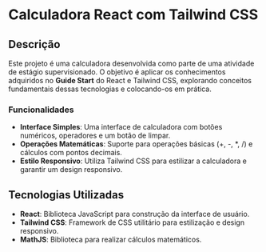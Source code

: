 # Calculadora React com Tailwind CSS

## Descrição

Este projeto é uma calculadora desenvolvida como parte de uma atividade de estágio supervisionado.
O objetivo é aplicar os conhecimentos adquiridos no **Guide Start** do React e Tailwind CSS, explorando conceitos fundamentais dessas tecnologias e colocando-os em prática.

### Funcionalidades

- **Interface Simples**: Uma interface de calculadora com botões numéricos, operadores e um botão de limpar.
- **Operações Matemáticas**: Suporte para operações básicas (+, -, *, /) e cálculos com pontos decimais.
- **Estilo Responsivo**: Utiliza Tailwind CSS para estilizar a calculadora e garantir um design responsivo.

## Tecnologias Utilizadas

- **React**: Biblioteca JavaScript para construção da interface de usuário.
- **Tailwind CSS**: Framework de CSS utilitário para estilização e design responsivo.
- **MathJS**: Biblioteca para realizar cálculos matemáticos.
